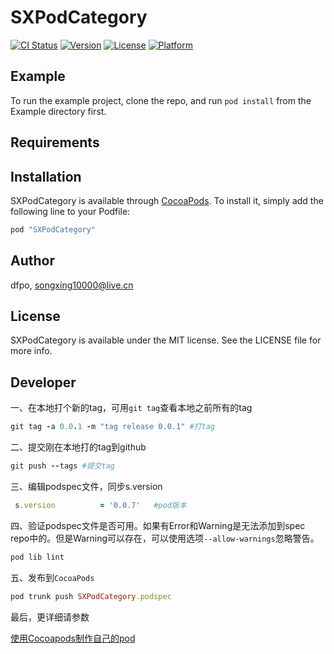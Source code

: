 # SXPodCategory

[![CI Status](http://img.shields.io/travis/dfpo/SXPodCategory.svg?style=flat)](https://travis-ci.org/dfpo/SXPodCategory)
[![Version](https://img.shields.io/cocoapods/v/SXPodCategory.svg?style=flat)](http://cocoapods.org/pods/SXPodCategory)
[![License](https://img.shields.io/cocoapods/l/SXPodCategory.svg?style=flat)](http://cocoapods.org/pods/SXPodCategory)
[![Platform](https://img.shields.io/cocoapods/p/SXPodCategory.svg?style=flat)](http://cocoapods.org/pods/SXPodCategory)

## Example

To run the example project, clone the repo, and run `pod install` from the Example directory first.

## Requirements

## Installation

SXPodCategory is available through [CocoaPods](http://cocoapods.org). To install
it, simply add the following line to your Podfile:

```ruby
pod "SXPodCategory"
```

## Author

dfpo, songxing10000@live.cn

## License

SXPodCategory is available under the MIT license. See the LICENSE file for more info.

## Developer
一、在本地打个新的tag，可用`git tag`查看本地之前所有的tag

```ruby
git tag -a 0.0.1 -m "tag release 0.0.1" #打tag
```
二、提交刚在本地打的tag到github

```ruby
git push --tags #提交tag
```

三、编辑podspec文件，同步s.version

```ruby
 s.version          = '0.0.7'   #pod版本
```
四、验证podspec文件是否可用。如果有Error和Warning是无法添加到spec repo中的。但是Warning可以存在，可以使用选项`--allow-warnings`忽略警告。

```ruby
pod lib lint
```

五、发布到`CocoaPods`

```ruby
pod trunk push SXPodCategory.podspec

```

最后，更详细请参数

[使用Cocoapods制作自己的pod](http://www.bijishequ.com/detail/228610?p=)